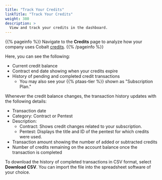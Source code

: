 ```yaml
---
title: "Track Your Credits"
linkTitle: "Track Your Credits"
weight: 380
description: >
  View and track your credits in the dashboard.
---
```


{{% pageinfo %}}
Navigate to the **Credits** page to analyze how your company uses Cobalt [credits](https://www.cobalt.io/pentest-pricing#cobaltcredits).
{{% /pageinfo %}}

Here, you can see the following:

- Current credit balance
- Contract end date showing when your credits expire
- History of pending and completed credit transactions
  - You may also see your {{% ptaas-tier %}} shown as "Subscription Plan."

Whenever the credit balance changes, the transaction history updates with the following details:

- Transaction date
- Category: Contract or Pentest
- Description:
  - Contract: Shows credit changes related to your subscription.
  - Pentest: Displays the title and ID of the pentest for which credits were used.
- Transaction amount showing the number of added or subtracted credits
- Number of credits remaining on the account balance once the transaction is completed

To download the history of completed transactions in CSV format, select **Download CSV**. You can import the file into the spreadsheet software of your choice.
